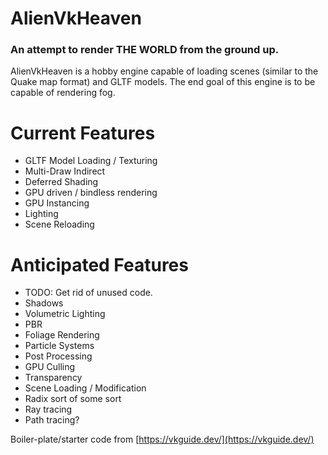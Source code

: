 # AlienVkHeaven

### An attempt to render THE WORLD from the ground up. 
AlienVkHeaven is a hobby engine capable of loading scenes (similar to the Quake map format) and GLTF models. 
The end goal of this engine is to be capable of rendering fog. 

# Current Features
- GLTF Model Loading / Texturing
- Multi-Draw Indirect
- Deferred Shading
- GPU driven / bindless rendering
- GPU Instancing
- Lighting
- Scene Reloading


# Anticipated Features
- TODO: Get rid of unused code.
- Shadows
- Volumetric Lighting
- PBR
- Foliage Rendering
- Particle Systems
- Post Processing
- GPU Culling
- Transparency
- Scene Loading / Modification
- Radix sort of some sort
- Ray tracing
- Path tracing?

Boiler-plate/starter code from [https://vkguide.dev/](https://vkguide.dev/)